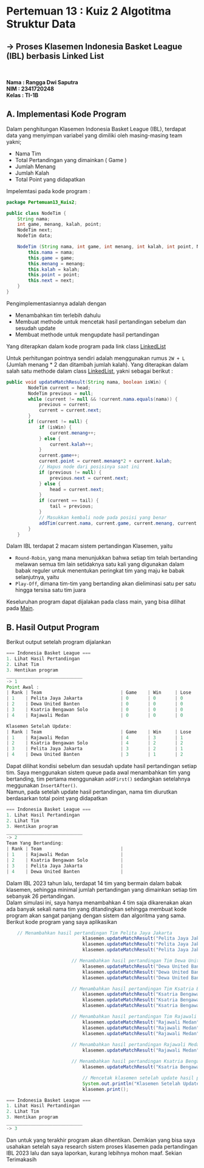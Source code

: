 # Pertemuan 13 : Kuiz 2 Algotitma Struktur Data 
## **-> Proses Klasemen Indonesia Basket League (IBL) berbasis Linked List**
<br>


**Nama : Rangga Dwi Saputra** <br>
**NIM  : 2341720248** <br>
**Kelas : TI-1B**

## A. Implementasi Kode Program
Dalam penghitungan Klasemen Indonesia Basket League (IBL), terdapat data yang menyimpan variabel yang dimiliki oleh masing-masing team yakni;
- Nama Tim
- Total Pertandingan yang dimainkan ( Game )
- Jumlah Menang
- Jumlah Kalah
- Total Point yang didapatkan <br>

Impelemtasi pada kode program :
```java
package Pertemuan13_Kuis2;

public class NodeTim {
    String nama;
    int game, menang, kalah, point;
    NodeTim next;
    NodeTim data;

    NodeTim (String nama, int game, int menang, int kalah, int point, NodeTim next) {
        this.nama = nama;
        this.game = game;
        this.menang = menang;
        this.kalah = kalah;
        this.point = point;
        this.next = next;
    }
}
```
Pengimplementasiannya adalah dengan 
- Menambahkan tim terlebih dahulu
- Membuat methode untuk mencetak hasil pertandingan sebelum dan sesudah update
- Membuat methode untuk mengupdate hasil pertandingan

Yang diterapkan dalam kode program pada link class [LinkedList](https://github.com/Putra1688/AlgoritmaStrukturData-Semester2/blob/main/Pertemuan13_Kuis2/LinkedList.java) 

Untuk perhitungan pointnya sendiri adalah menggunakan rumus `2W + L` (Jumlah menang * 2 dan ditambah jumlah kalah). Yang diterapkan dalam salah satu methode dalam class [LinkedList](https://github.com/Putra1688/AlgoritmaStrukturData-Semester2/blob/main/Pertemuan13_Kuis2/LinkedList.java), yakni sebagai berikut :
```java
public void updateMatchResult(String nama, boolean isWin) {
        NodeTim current = head;
        NodeTim previous = null;
        while (current != null && !current.nama.equals(nama)) {
            previous = current;
            current = current.next;
        }
        if (current != null) {
            if (isWin) {
                current.menang++;
            } else {
                current.kalah++;
            }
            current.game++;
            current.point = current.menang*2 + current.kalah;
            // Hapus node dari posisinya saat ini
            if (previous != null) {
                previous.next = current.next;
            } else {
                head = current.next;
            }
            if (current == tail) {
                tail = previous;
            }
            // Masukkan kembali node pada posisi yang benar
            addTim(current.nama, current.game, current.menang, current.kalah, current.point);
        } 
    }
```
Dalam IBL terdapat 2 macam sistem pertandingan Klasemen, yaitu 
- `Round-Robin`, yang mana menunjukkan bahwa setiap tim telah bertanding melawan semua tim lain setidaknya satu kali yang digunakan dalam babak reguler untuk menentukan peringkat tim yang maju ke babak selanjutnya, yaitu
- `Play-Off`, dimana tim-tim yang bertanding akan dieliminasi satu per satu hingga tersisa satu tim juara

Keseluruhan program dapat dijalakan pada class main, yang bisa dilihat pada [Main](https://github.com/Putra1688/AlgoritmaStrukturData-Semester2/blob/main/Pertemuan13_Kuis2/Main.java).

## B. Hasil Output Program
Berikut output setelah program dijalankan
```java
=== Indonesia Basket League ===
1. Lihat Hasil Pertandingan
2. Lihat Tim
3. Hentikan program
____________________________
-> 1
Point Awal : 
| Rank | Team                             | Game    | Win     | Lose    | Points  |
| 1    | Pelita Jaya Jakarta              | 0       | 0       | 0       | 0       |
| 2    | Dewa United Banten               | 0       | 0       | 0       | 0       |
| 3    | Ksatria Bengawan Solo            | 0       | 0       | 0       | 0       |
| 4    | Rajawali Medan                   | 0       | 0       | 0       | 0       |

Klasemen Setelah Update:
| Rank | Team                             | Game    | Win     | Lose    | Points  |
| 1    | Rajawali Medan                   | 4       | 3       | 1       | 7       |
| 2    | Ksatria Bengawan Solo            | 4       | 2       | 2       | 6       |
| 3    | Pelita Jaya Jakarta              | 3       | 2       | 1       | 5       |
| 4    | Dewa United Banten               | 3       | 1       | 2       | 4       |

```
Dapat dilihat kondisi sebelum dan sesudah update hasil pertandingan setiap tim. Saya menggunakan sistem queue pada awal menambahkan tim yang bertanding, tim pertama menggunakan `addFirst()` sedangkan setelahnya meggunakan `InsertAfter()`. <br>
Namun, pada setelah update hasil pertandingan, nama tim diurutkan berdasarkan total point yang didapatkan
```java
=== Indonesia Basket League ===
1. Lihat Hasil Pertandingan
2. Lihat Tim
3. Hentikan program
____________________________
-> 2
Team Yang Bertanding:
| Rank | Team                             |
| 1    | Rajawali Medan                   |
| 2    | Ksatria Bengawan Solo            |
| 3    | Pelita Jaya Jakarta              |
| 4    | Dewa United Banten               |
```
Dalam IBL 2023 tahun lalu, terdapat 14 tim yang bermain dalam babak klasemen, sehingga minimal jumlah pertandingan yang dimainkan setiap tim sebanyak 26 pertandingan. <br> Dalam simulasi ini, saya hanya menambahkan 4 tim saja dikarenakan akan ada banyak sekali nama tim yang ditandingkan sehingga membuat kode program akan sangat panjang dengan sistem dan algoritma yang sama. <br>
Berikut kode program yang saya aplikasikan <br>

```java
    // Menambahkan hasil pertandingan Tim Pelita Jaya Jakarta
                            klasemen.updateMatchResult("Pelita Jaya Jakarta", true); // menang vs Dewa United Banten
                            klasemen.updateMatchResult("Pelita Jaya Jakarta", true); // menang vs Kesatria Bengawan Solo
                            klasemen.updateMatchResult("Pelita Jaya Jakarta", false); // kalah vs Rajawali Medan

                        // Menambahkan hasil pertandingan Tim Dewa United Banten
                            klasemen.updateMatchResult("Dewa United Banten", false); // kalah vs Pelita Jaya Jakarta
                            klasemen.updateMatchResult("Dewa United Banten", true); // menang vs Kesatria Bengawan Solo
                            klasemen.updateMatchResult("Dewa United Banten", false); // kalah vs Rajawali Medan

                        // Menambahkan hasil pertandingan Tim Ksatria Bengawan Solo
                            klasemen.updateMatchResult("Ksatria Bengawan Solo", false); // kalah vs Pelita Jaya Jakarta
                            klasemen.updateMatchResult("Ksatria Bengawan Solo", false); // kalah vs Dewa United Banten
                            klasemen.updateMatchResult("Ksatria Bengawan Solo", true); // menang vs Rajawali medan

                        // Menambahkan hasil pertandingan Tim Rajawali Medan
                            klasemen.updateMatchResult("Rajawali Medan", true); // menang vs Pelita Jaya Jakarta
                            klasemen.updateMatchResult("Rajawali Medan", true); // menang vs Dewa United Banten
                            klasemen.updateMatchResult("Rajawali Medan", false); // kalah vs Bengawan Solo
                        
                        // Menambahkan hasil pertandingan Rajawali Medan vs Pelita Jaya Jakarta
                            klasemen.updateMatchResult("Rajawali Medan", true); // menang vs Pelita Jaya Jakarta

                        // Menambahkan hasil pertandingan Ksatria Bengawan Solo vs Dewa United Banten
                            klasemen.updateMatchResult("Ksatria Bengawan Solo", true); // menang vs United Banten

                            // Mencetak klasemen setelah update hasil pertandingan
                            System.out.println("Klasemen Setelah Update:");
                            klasemen.print();
```

```java
=== Indonesia Basket League ===
1. Lihat Hasil Pertandingan
2. Lihat Tim
3. Hentikan program
____________________________
-> 3 
```
Dan untuk yang terakhir program akan dihentikan. Demikian yang bisa saya usahakan setelah saya research sistem proses klasemen pada pertandingan IBL 2023 lalu dan saya laporkan, kurang lebihnya mohon maaf. Sekian Terimakasih

